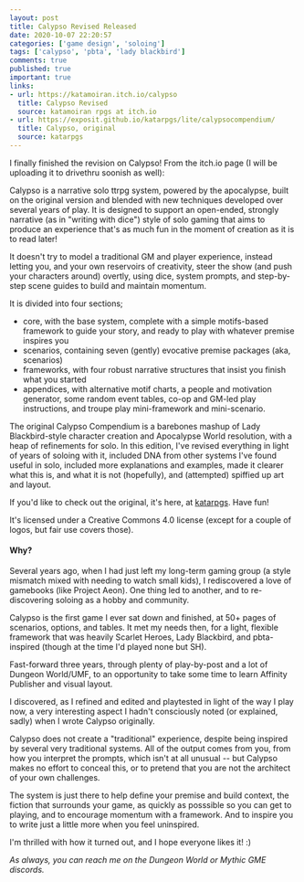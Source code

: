 ```yaml
---
layout: post
title: Calypso Revised Released
date: 2020-10-07 22:20:57
categories: ['game design', 'soloing']
tags: ['calypso', 'pbta', 'lady blackbird']
comments: true
published: true
important: true
links:
- url: https://katamoiran.itch.io/calypso
  title: Calypso Revised
  source: katamoiran rpgs at itch.io
- url: https://exposit.github.io/katarpgs/lite/calypsocompendium/
  title: Calypso, original
  source: katarpgs
---
```


I finally finished the revision on Calypso! From the itch.io page (I will be uploading it to drivethru soonish as well):

Calypso is a narrative solo ttrpg system, powered by the apocalypse, built on the original version and blended with new techniques developed over several years of play. It is designed to support an open-ended, strongly narrative (as in "writing with dice") style of solo gaming that aims to produce an experience that's as much fun in the moment of creation as it is to read later!  

It doesn't try to model a traditional GM and player experience, instead letting you, and your own reservoirs of creativity, steer the show (and push your characters around) overtly, using dice, system prompts, and step-by-step scene guides to build and maintain momentum.

It is divided into four sections; 

* core, with the base system, complete with a simple motifs-based framework to guide your story, and ready to play with whatever premise inspires you
* scenarios, containing seven (gently) evocative premise packages (aka, scenarios)
* frameworks, with four robust narrative structures that insist you finish what you started
* appendices, with alternative motif charts, a people and motivation generator, some random event tables, co-op and GM-led play instructions, and troupe play mini-framework and mini-scenario.
  
The original Calypso Compendium is a barebones mashup of Lady Blackbird-style character creation and Apocalypse World resolution, with a heap of refinements for solo. In this edition, I've revised everything in light of years of soloing with it, included DNA from other systems I've found useful in solo, included more explanations and examples, made it clearer what this is, and what it is not (hopefully), and (attempted) spiffied up art and layout.

If you'd like to check out the original, it's here, at [katarpgs](https://exposit.github.io/katarpgs/lite/calypsocompendium/). Have fun!

It's licensed under a Creative Commons 4.0 license (except for a couple of logos, but fair use covers those).

#### Why?

Several years ago, when I had just left my long-term gaming group (a style mismatch mixed with needing to watch small kids), I rediscovered a love of gamebooks (like Project Aeon). One thing led to another, and to re-discovering soloing as a hobby and community.

Calypso is the first game I ever sat down and finished, at 50+ pages of scenarios, options, and tables. It met my needs then, for a light, flexible framework that was heavily Scarlet Heroes, Lady Blackbird, and pbta-inspired (though at the time I'd played none but SH). 

Fast-forward three years, through plenty of play-by-post and a lot of Dungeon World/UMF, to an opportunity to take some time to learn Affinity Publisher and visual layout.

I discovered, as I refined and edited and playtested in light of the way I play now, a very interesting aspect I hadn't consciously noted (or explained, sadly) when I wrote Calypso originally. 

Calypso does not create a "traditional" experience, despite being inspired by several very traditional systems. All of the output comes from you, from how you interpret the prompts, which isn't at all unusual -- but Calypso makes no effort to conceal this, or to pretend that you are not the architect of your own challenges. 

The system is just there to help define your premise and build context, the fiction that surrounds your game, as quickly as posssible so you can get to playing, and to encourage momentum with a framework. And to inspire you to write just a little more when you feel uninspired.

I'm thrilled with how it turned out, and I hope everyone likes it! :)

*As always, you can reach me on the Dungeon World or Mythic GME discords.*